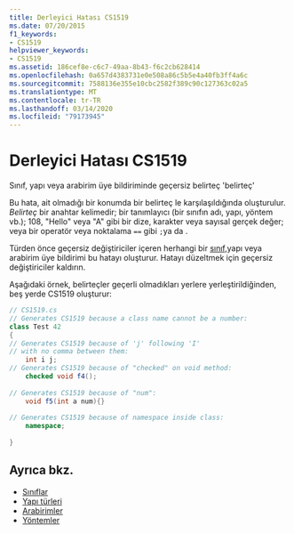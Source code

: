```yaml
---
title: Derleyici Hatası CS1519
ms.date: 07/20/2015
f1_keywords:
- CS1519
helpviewer_keywords:
- CS1519
ms.assetid: 186cef8e-c6c7-49aa-8b43-f6c2cb628414
ms.openlocfilehash: 0a657d4383731e0e508a86c5b5e4a40fb3ff4a6c
ms.sourcegitcommit: 7588136e355e10cbc2582f389c90c127363c02a5
ms.translationtype: MT
ms.contentlocale: tr-TR
ms.lasthandoff: 03/14/2020
ms.locfileid: "79173945"
---
```

# <a name="compiler-error-cs1519"></a>Derleyici Hatası CS1519
Sınıf, yapı veya arabirim üye bildiriminde geçersiz belirteç 'belirteç'  
  
 Bu hata, ait olmadığı bir konumda bir belirteç le karşılaşıldığında oluşturulur. *Belirteç* bir anahtar kelimedir; bir tanımlayıcı (bir sınıfın adı, yapı, yöntem vb.); 108, "Hello" veya "A" gibi bir dize, karakter veya sayısal gerçek değer; veya bir operatör veya noktalama `==` gibi `;`ya da .  
  
 Türden önce geçersiz değiştiriciler içeren herhangi bir [sınıf,](../keywords/class.md)yapı veya arabirim üye bildirimi bu hatayı oluşturur. Hatayı düzeltmek için geçersiz değiştiriciler kaldırın.  
  
 Aşağıdaki örnek, belirteçler geçerli olmadıkları yerlere yerleştirildiğinden, beş yerde CS1519 oluşturur:  
  
```csharp  
// CS1519.cs  
// Generates CS1519 because a class name cannot be a number:  
class Test 42
{  
// Generates CS1519 because of 'j' following 'I'  
// with no comma between them:  
    int i j;
// Generates CS1519 because of "checked" on void method:  
    checked void f4();
  
// Generates CS1519 because of "num":  
    void f5(int a num){}
  
// Generates CS1519 because of namespace inside class:  
    namespace;
  
}  
```  
  
## <a name="see-also"></a>Ayrıca bkz.

- [Sınıflar](../../programming-guide/classes-and-structs/classes.md)
- [Yapı türleri](../builtin-types/struct.md)
- [Arabirimler](../../programming-guide/interfaces/index.md)
- [Yöntemler](../../programming-guide/classes-and-structs/methods.md)
